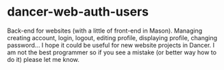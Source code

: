dancer-web-auth-users
=====================

Back-end for websites (with a little of front-end in Mason). Managing creating account, login, logout, editing profile, displaying profile, changing password... I hope it could be useful for new website projects in Dancer. I am not the best programmer so if you see a mistake (or better way how to do it) please let me know.
